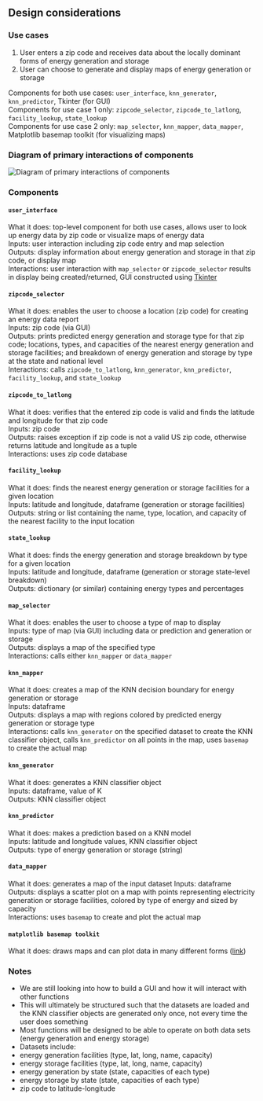 ## Design considerations

### Use cases
1. User enters a zip code and receives data about the locally dominant forms of energy generation and storage
2. User can choose to generate and display maps of energy generation or storage

Components for both use cases: `user_interface`, `knn_generator`, `knn_predictor`, Tkinter (for GUI)  
Components for use case 1 only: `zipcode_selector`, `zipcode_to_latlong`, `facility_lookup`, `state_lookup`  
Components for use case 2 only: `map_selector`, `knn_mapper`, `data_mapper`, Matplotlib basemap toolkit (for visualizing maps)  

### Diagram of primary interactions of components


![Diagram of primary interactions of components](ELA/img/Process_Flow.png)







### Components

#### `user_interface`
What it does: top-level component for both use cases, allows user to look up energy data by zip code or visualize maps of energy data  
Inputs: user interaction including zip code entry and map selection  
Outputs: display information about energy generation and storage in that zip code, or display map  
Interactions: user interaction with `map_selector` or `zipcode_selector` results in display being created/returned, GUI constructed using [Tkinter](https://wiki.python.org/moin/TkInter)


#### `zipcode_selector`
What it does: enables the user to choose a location (zip code) for creating an energy data report  
Inputs: zip code (via GUI)  
Outputs: prints predicted energy generation and storage type for that zip code; locations, types, and capacities of the nearest energy generation and storage facilities; and breakdown of energy generation and storage by type at the state and national level  
Interactions: calls `zipcode_to_latlong`, `knn_generator`, `knn_predictor`, `facility_lookup`, and `state_lookup`

#### `zipcode_to_latlong`
What it does: verifies that the entered zip code is valid and finds the latitude and longitude for that zip code  
Inputs: zip code  
Outputs: raises exception if zip code is not a valid US zip code, otherwise returns latitude and longitude as a tuple    
Interactions: uses zip code database  

#### `facility_lookup`
What it does: finds the nearest energy generation or storage facilities for a given location  
Inputs: latitude and longitude, dataframe (generation or storage facilities)  
Outputs: string or list containing the name, type, location, and capacity of the nearest facility to the input location  
#### `state_lookup`
What it does: finds the energy generation and storage breakdown by type for a given location  
Inputs: latitude and longitude, dataframe (generation or storage state-level breakdown)  
Outputs: dictionary (or similar) containing energy types and percentages  


#### `map_selector`
What it does: enables the user to choose a type of map to display  
Inputs: type of map (via GUI) including data or prediction and generation or storage  
Outputs: displays a map of the specified type  
Interactions: calls either `knn_mapper` or `data_mapper`  

#### `knn_mapper`
What it does: creates a map of the KNN decision boundary for energy generation or storage  
Inputs: dataframe    
Outputs: displays a map with regions colored by predicted energy generation or storage type    
Interactions: calls `knn_generator` on the specified dataset to create the KNN classifier object, calls `knn_predictor` on all points in the map, uses `basemap` to create the actual map  

#### `knn_generator`
What it does: generates a KNN classifier object  
Inputs: dataframe, value of K   
Outputs: KNN classifier object

#### `knn_predictor`
What it does: makes a prediction based on a KNN model  
Inputs: latitude and longitude values, KNN classifier object  
Outputs: type of energy generation or storage (string)  

#### `data_mapper`
What it does: generates a map of the input dataset
Inputs: dataframe  
Outputs: displays a scatter plot on a map with points representing electricity generation or storage facilities, colored by type of energy and sized by capacity  
Interactions: uses `basemap` to create and plot the actual map

#### `matplotlib basemap toolkit`
What it does: draws maps and can plot data in many different forms ([link](http://matplotlib.org/basemap/))



### Notes
* We are still looking into how to build a GUI and how it will interact with other functions
* This will ultimately be structured such that the datasets are loaded and the KNN classifier objects are generated only once, not every time the user does something
* Most functions will be designed to be able to operate on both data sets (energy generation and energy storage)
* Datasets include:
 * energy generation facilities (type, lat, long, name, capacity)
 * energy storage facilities (type, lat, long, name, capacity)
 * energy generation by state (state, capacities of each type)
 * energy storage by state (state, capacities of each type)
 * zip code to latitude-longitude

